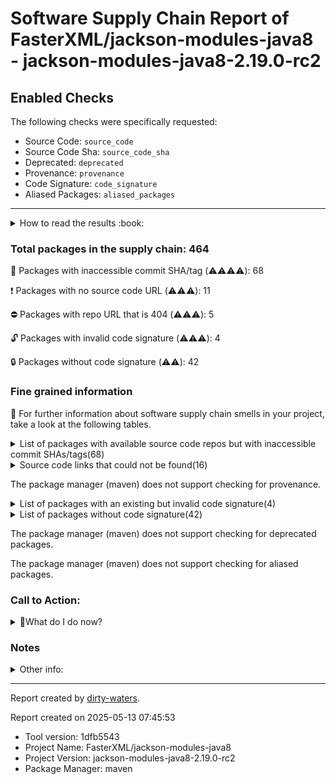 
# Software Supply Chain Report of FasterXML/jackson-modules-java8 - jackson-modules-java8-2.19.0-rc2

## Enabled Checks
The following checks were specifically requested:

- Source Code: `source_code`
- Source Code Sha: `source_code_sha`
- Deprecated: `deprecated`
- Provenance: `provenance`
- Code Signature: `code_signature`
- Aliased Packages: `aliased_packages`

---


<details>
    <summary>How to read the results :book: </summary>
    
 Dirty-waters has analyzed your project dependencies and found different categories for each of them:

    
 - ⚠️⚠️⚠️⚠️ : critical severity 

    
 - ⚠️⚠️⚠️ : high severity 

    
 - ⚠️⚠️: medium severity 

    
 - ⚠️: low severity 

</details>
        

 ### Total packages in the supply chain: 464


:wrench: Packages with inaccessible commit SHA/tag (⚠️⚠️⚠️⚠️): 68

:heavy_exclamation_mark: Packages with no source code URL (⚠️⚠️⚠️): 11

:no_entry: Packages with repo URL that is 404 (⚠️⚠️⚠️): 5

:unlock: Packages with invalid code signature (⚠️⚠️⚠️): 4

:lock: Packages without code signature (⚠️⚠️): 42


### Fine grained information

:dolphin: For further information about software supply chain smells in your project, take a look at the following tables.

<details>
<summary>List of packages with available source code repos but with inaccessible commit SHAs/tags(68)</summary>
    


| package_name                                               | sha_exists   | tag_version        | is_sha   | sha   | tag_url   | message                                    |   status_code_for_sha | parent                                                        | command           |
|:-----------------------------------------------------------|:-------------|:-------------------|:---------|:------|:----------|:-------------------------------------------|----------------------:|:--------------------------------------------------------------|:------------------|
| `com.google.code.gson:gson@2.12.1`                         | False        | `2.12.1`           | False    |       |           | Tag 2.12.1 not found in the repo           |                   404 | `org.gradlex:gradle-module-metadata-maven-plugin@1.0.1`       | `resolve-plugins` |
| `org.osgi:org.osgi.util.tracker@1.5.4`                     | False        | `1.5.4`            | False    |       |           | Tag 1.5.4 not found in the repo            |                   404 | `org.apache.felix:maven-bundle-plugin@5.1.9`                  | `resolve-plugins` |
| `org.osgi:osgi.annotation@8.0.1`                           | False        | `8.0.1`            | False    |       |           | Tag 8.0.1 not found in the repo            |                   404 | `org.apache.felix:maven-bundle-plugin@5.1.9`                  | `resolve-plugins` |
| `org.osgi:org.osgi.util.function@1.2.0`                    | False        | `1.2.0`            | False    |       |           | Tag 1.2.0 not found in the repo            |                   404 | `org.apache.felix:maven-bundle-plugin@5.1.9`                  | `resolve-plugins` |
| `org.osgi:org.osgi.util.promise@1.2.0`                     | False        | `1.2.0`            | False    |       |           | Tag 1.2.0 not found in the repo            |                   404 | `org.apache.felix:maven-bundle-plugin@5.1.9`                  | `resolve-plugins` |
| `org.apache.commons:commons-compress@1.20`                 | False        | `1.20`             | False    |       |           | Tag 1.20 not found in the repo             |                   404 | `org.apache.felix:maven-bundle-plugin@5.1.9`                  | `resolve-plugins` |
| `org.moditect:moditect-maven-plugin@1.1.0`                 | False        | `1.1.0`            | False    |       |           | Tag 1.1.0 not found in the repo            |                   404 | `org.moditect:moditect-maven-plugin@1.1.0`                    | `resolve-plugins` |
| `org.moditect:moditect@1.1.0`                              | False        | `1.1.0`            | False    |       |           | Tag 1.1.0 not found in the repo            |                   404 | `org.moditect:moditect-maven-plugin@1.1.0`                    | `resolve-plugins` |
| `org.apache.commons:commons-lang3@3.17.0`                  | False        | `3.17.0`           | False    |       |           | Tag 3.17.0 not found in the repo           |                   404 | `org.apache.maven.plugins:maven-surefire-report-plugin@3.5.2` | `resolve-plugins` |
| `commons-io:commons-io@2.11.0`                             | False        | `2.11.0`           | False    |       |           | Tag 2.11.0 not found in the repo           |                   404 | `org.apache.maven.plugins:maven-resources-plugin@3.3.1`       | `resolve-plugins` |
| `org.apache.maven.doxia:doxia-site-model@2.0.0`            | False        | `2.0.0`            | False    |       |           | Tag 2.0.0 not found in the repo            |                   404 | `org.apache.maven.plugins:maven-pmd-plugin@3.26.0`            | `resolve-plugins` |
| `org.apache.commons:commons-text@1.12.0`                   | False        | `1.12.0`           | False    |       |           | Tag 1.12.0 not found in the repo           |                   404 | `org.apache.maven.plugins:maven-pmd-plugin@3.26.0`            | `resolve-plugins` |
| `org.apache.maven.doxia:doxia-integration-tools@2.0.0`     | False        | `2.0.0`            | False    |       |           | Tag 2.0.0 not found in the repo            |                   404 | `org.apache.maven.plugins:maven-pmd-plugin@3.26.0`            | `resolve-plugins` |
| `org.apache.maven.doxia:doxia-site-renderer@2.0.0`         | False        | `2.0.0`            | False    |       |           | Tag 2.0.0 not found in the repo            |                   404 | `org.apache.maven.plugins:maven-pmd-plugin@3.26.0`            | `resolve-plugins` |
| `org.apache.maven.doxia:doxia-skin-model@2.0.0`            | False        | `2.0.0`            | False    |       |           | Tag 2.0.0 not found in the repo            |                   404 | `org.apache.maven.plugins:maven-pmd-plugin@3.26.0`            | `resolve-plugins` |
| `org.apache.commons:commons-compress@1.26.1`               | False        | `1.26.1`           | False    |       |           | Tag 1.26.1 not found in the repo           |                   404 | `org.apache.maven.plugins:maven-pmd-plugin@3.26.0`            | `resolve-plugins` |
| `commons-codec:commons-codec@1.16.1`                       | False        | `1.16.1`           | False    |       |           | Tag 1.16.1 not found in the repo           |                   404 | `org.apache.maven.plugins:maven-pmd-plugin@3.26.0`            | `resolve-plugins` |
| `org.eclipse.sisu:org.eclipse.sisu.plexus@0.9.0.M3`        | False        | `0.9.0.M3`         | False    |       |           | Tag 0.9.0.M3 not found in the repo         |                   404 | `org.apache.maven.plugins:maven-pmd-plugin@3.26.0`            | `resolve-plugins` |
| `org.eclipse.sisu:org.eclipse.sisu.inject@0.9.0.M3`        | False        | `0.9.0.M3`         | False    |       |           | Tag 0.9.0.M3 not found in the repo         |                   404 | `org.apache.maven.plugins:maven-pmd-plugin@3.26.0`            | `resolve-plugins` |
| `org.apache.httpcomponents:httpclient@4.5.14`              | False        | `4.5.14`           | False    |       |           | Tag 4.5.14 not found in the repo           |                   404 | `org.apache.maven.plugins:maven-javadoc-plugin@3.11.2`        | `resolve-plugins` |
| `org.apache.httpcomponents:httpcore@4.4.16`                | False        | `4.4.16`           | False    |       |           | Tag 4.4.16 not found in the repo           |                   404 | `org.apache.maven.plugins:maven-javadoc-plugin@3.11.2`        | `resolve-plugins` |
| `org.apache.commons:commons-compress@1.26.2`               | False        | `1.26.2`           | False    |       |           | Tag 1.26.2 not found in the repo           |                   404 | `org.apache.maven.plugins:maven-site-plugin@4.0.0-M16`        | `resolve-plugins` |
| `commons-io:commons-io@2.18.0`                             | False        | `2.18.0`           | False    |       |           | Tag 2.18.0 not found in the repo           |                   404 | `org.apache.maven.plugins:maven-javadoc-plugin@3.11.2`        | `resolve-plugins` |
| `commons-codec:commons-codec@1.17.0`                       | False        | `1.17.0`           | False    |       |           | Tag 1.17.0 not found in the repo           |                   404 | `org.apache.maven.plugins:maven-enforcer-plugin@3.5.0`        | `resolve-plugins` |
| `org.apache.maven.doxia:doxia-site-model@2.0.0-M19`        | False        | `2.0.0-M19`        | False    |       |           | Tag 2.0.0-M19 not found in the repo        |                   404 | `org.apache.maven.plugins:maven-site-plugin@4.0.0-M16`        | `resolve-plugins` |
| `org.eclipse.sisu:org.eclipse.sisu.plexus@0.9.0.M2`        | False        | `0.9.0.M2`         | False    |       |           | Tag 0.9.0.M2 not found in the repo         |                   404 | `org.apache.maven.plugins:maven-site-plugin@4.0.0-M16`        | `resolve-plugins` |
| `org.eclipse.sisu:org.eclipse.sisu.inject@0.9.0.M2`        | False        | `0.9.0.M2`         | False    |       |           | Tag 0.9.0.M2 not found in the repo         |                   404 | `org.apache.maven.plugins:maven-site-plugin@4.0.0-M16`        | `resolve-plugins` |
| `org.apache.maven.doxia:doxia-site-renderer@2.0.0-M19`     | False        | `2.0.0-M19`        | False    |       |           | Tag 2.0.0-M19 not found in the repo        |                   404 | `org.apache.maven.plugins:maven-site-plugin@4.0.0-M16`        | `resolve-plugins` |
| `org.apache.maven.doxia:doxia-skin-model@2.0.0-M19`        | False        | `2.0.0-M19`        | False    |       |           | Tag 2.0.0-M19 not found in the repo        |                   404 | `org.apache.maven.plugins:maven-site-plugin@4.0.0-M16`        | `resolve-plugins` |
| `org.apache.maven.doxia:doxia-integration-tools@2.0.0-M19` | False        | `2.0.0-M19`        | False    |       |           | Tag 2.0.0-M19 not found in the repo        |                   404 | `org.apache.maven.plugins:maven-site-plugin@4.0.0-M16`        | `resolve-plugins` |
| `org.apache.commons:commons-lang3@3.14.0`                  | False        | `3.14.0`           | False    |       |           | Tag 3.14.0 not found in the repo           |                   404 | `org.apache.maven.plugins:maven-pmd-plugin@3.26.0`            | `resolve-plugins` |
| `org.eclipse.jetty:jetty-server@9.4.54.v20240208`          | False        | `9.4.54.v20240208` | False    |       |           | Tag 9.4.54.v20240208 not found in the repo |                   404 | `org.apache.maven.plugins:maven-site-plugin@4.0.0-M16`        | `resolve-plugins` |
| `org.eclipse.jetty:jetty-io@9.4.54.v20240208`              | False        | `9.4.54.v20240208` | False    |       |           | Tag 9.4.54.v20240208 not found in the repo |                   404 | `org.apache.maven.plugins:maven-site-plugin@4.0.0-M16`        | `resolve-plugins` |
| `org.eclipse.jetty:jetty-http@9.4.54.v20240208`            | False        | `9.4.54.v20240208` | False    |       |           | Tag 9.4.54.v20240208 not found in the repo |                   404 | `org.apache.maven.plugins:maven-site-plugin@4.0.0-M16`        | `resolve-plugins` |
| `org.eclipse.jetty:jetty-servlet@9.4.54.v20240208`         | False        | `9.4.54.v20240208` | False    |       |           | Tag 9.4.54.v20240208 not found in the repo |                   404 | `org.apache.maven.plugins:maven-site-plugin@4.0.0-M16`        | `resolve-plugins` |
| `org.eclipse.jetty:jetty-security@9.4.54.v20240208`        | False        | `9.4.54.v20240208` | False    |       |           | Tag 9.4.54.v20240208 not found in the repo |                   404 | `org.apache.maven.plugins:maven-site-plugin@4.0.0-M16`        | `resolve-plugins` |
| `org.eclipse.jetty:jetty-util-ajax@9.4.54.v20240208`       | False        | `9.4.54.v20240208` | False    |       |           | Tag 9.4.54.v20240208 not found in the repo |                   404 | `org.apache.maven.plugins:maven-site-plugin@4.0.0-M16`        | `resolve-plugins` |
| `org.eclipse.jetty:jetty-webapp@9.4.54.v20240208`          | False        | `9.4.54.v20240208` | False    |       |           | Tag 9.4.54.v20240208 not found in the repo |                   404 | `org.apache.maven.plugins:maven-site-plugin@4.0.0-M16`        | `resolve-plugins` |
| `org.eclipse.jetty:jetty-xml@9.4.54.v20240208`             | False        | `9.4.54.v20240208` | False    |       |           | Tag 9.4.54.v20240208 not found in the repo |                   404 | `org.apache.maven.plugins:maven-site-plugin@4.0.0-M16`        | `resolve-plugins` |
| `org.eclipse.jetty:jetty-util@9.4.54.v20240208`            | False        | `9.4.54.v20240208` | False    |       |           | Tag 9.4.54.v20240208 not found in the repo |                   404 | `org.apache.maven.plugins:maven-site-plugin@4.0.0-M16`        | `resolve-plugins` |
| `commons-io:commons-io@2.17.0`                             | False        | `2.17.0`           | False    |       |           | Tag 2.17.0 not found in the repo           |                   404 | `org.apache.maven.plugins:maven-pmd-plugin@3.26.0`            | `resolve-plugins` |
| `org.apache.commons:commons-compress@1.27.1`               | False        | `1.27.1`           | False    |       |           | Tag 1.27.1 not found in the repo           |                   404 | `org.apache.maven.plugins:maven-surefire-report-plugin@3.5.2` | `resolve-plugins` |
| `org.apache.commons:commons-text@1.11.0`                   | False        | `1.11.0`           | False    |       |           | Tag 1.11.0 not found in the repo           |                   404 | `org.apache.maven.plugins:maven-scm-plugin@2.1.0`             | `resolve-plugins` |
| `commons-io:commons-io@2.16.1`                             | False        | `2.16.1`           | False    |       |           | Tag 2.16.1 not found in the repo           |                   404 | `org.apache.maven.plugins:maven-enforcer-plugin@3.5.0`        | `resolve-plugins` |
| `commons-io:commons-io@2.8.0`                              | False        | `2.8.0`            | False    |       |           | Tag 2.8.0 not found in the repo            |                   404 | `org.sonatype.plugins:nexus-staging-maven-plugin@1.7.0`       | `resolve-plugins` |
| `com.thoughtworks.xstream:xstream@1.4.19`                  | False        | `1.4.19`           | False    |       |           | Tag 1.4.19 not found in the repo           |                   404 | `org.sonatype.plugins:nexus-staging-maven-plugin@1.7.0`       | `resolve-plugins` |
| `io.github.x-stream:mxparser@1.2.2`                        | False        | `1.2.2`            | False    |       |           | Tag 1.2.2 not found in the repo            |                   404 | `org.sonatype.plugins:nexus-staging-maven-plugin@1.7.0`       | `resolve-plugins` |
| `org.apache.httpcomponents:httpclient@4.5.13`              | False        | `4.5.13`           | False    |       |           | Tag 4.5.13 not found in the repo           |                   404 | `org.codehaus.mojo:jdepend-maven-plugin@2.1`                  | `resolve-plugins` |
| `commons-codec:commons-codec@1.15`                         | False        | `1.15`             | False    |       |           | Tag 1.15 not found in the repo             |                   404 | `org.sonatype.plugins:nexus-staging-maven-plugin@1.7.0`       | `resolve-plugins` |
| `org.apache.httpcomponents:httpcore@4.4.15`                | False        | `4.4.15`           | False    |       |           | Tag 4.4.15 not found in the repo           |                   404 | `org.sonatype.plugins:nexus-staging-maven-plugin@1.7.0`       | `resolve-plugins` |
| `org.apache.maven.doxia:doxia-decoration-model@1.11.1`     | False        | `1.11.1`           | False    |       |           | Tag 1.11.1 not found in the repo           |                   404 | `org.codehaus.mojo:jdepend-maven-plugin@2.1`                  | `resolve-plugins` |
| `org.apache.commons:commons-lang3@3.8.1`                   | False        | `3.8.1`            | False    |       |           | Tag 3.8.1 not found in the repo            |                   404 | `org.codehaus.mojo:jdepend-maven-plugin@2.1`                  | `resolve-plugins` |
| `org.apache.httpcomponents:httpcore@4.4.14`                | False        | `4.4.14`           | False    |       |           | Tag 4.4.14 not found in the repo           |                   404 | `org.codehaus.mojo:jdepend-maven-plugin@2.1`                  | `resolve-plugins` |
| `org.apache.maven.doxia:doxia-site-renderer@1.11.1`        | False        | `1.11.1`           | False    |       |           | Tag 1.11.1 not found in the repo           |                   404 | `org.codehaus.mojo:jdepend-maven-plugin@2.1`                  | `resolve-plugins` |
| `org.apache.maven.doxia:doxia-skin-model@1.11.1`           | False        | `1.11.1`           | False    |       |           | Tag 1.11.1 not found in the repo           |                   404 | `org.codehaus.mojo:jdepend-maven-plugin@2.1`                  | `resolve-plugins` |
| `org.apache.commons:commons-lang3@3.12.0`                  | False        | `3.12.0`           | False    |       |           | Tag 3.12.0 not found in the repo           |                   404 | `org.apache.maven.plugins:maven-resources-plugin@3.3.1`       | `resolve-plugins` |
| `net.sourceforge.pmd:pmd-core@7.7.0`                       | False        | `7.7.0`            | False    |       |           | Tag 7.7.0 not found in the repo            |                   404 | `org.apache.maven.plugins:maven-pmd-plugin@3.26.0`            | `resolve-plugins` |
| `org.apache.httpcomponents.client5:httpclient5@5.1.3`      | False        | `5.1.3`            | False    |       |           | Tag 5.1.3 not found in the repo            |                   404 | `org.apache.maven.plugins:maven-pmd-plugin@3.26.0`            | `resolve-plugins` |
| `org.apache.httpcomponents.core5:httpcore5-h2@5.1.3`       | False        | `5.1.3`            | False    |       |           | Tag 5.1.3 not found in the repo            |                   404 | `org.apache.maven.plugins:maven-pmd-plugin@3.26.0`            | `resolve-plugins` |
| `org.apache.httpcomponents.core5:httpcore5@5.1.3`          | False        | `5.1.3`            | False    |       |           | Tag 5.1.3 not found in the repo            |                   404 | `org.apache.maven.plugins:maven-pmd-plugin@3.26.0`            | `resolve-plugins` |
| `com.google.code.gson:gson@2.11.0`                         | False        | `2.11.0`           | False    |       |           | Tag 2.11.0 not found in the repo           |                   404 | `org.apache.maven.plugins:maven-pmd-plugin@3.26.0`            | `resolve-plugins` |
| `com.github.oowekyala.ooxml:nice-xml-messages@3.1`         | False        | `3.1`              | False    |       |           | Tag 3.1 not found in the repo              |                   404 | `org.apache.maven.plugins:maven-pmd-plugin@3.26.0`            | `resolve-plugins` |
| `net.sourceforge.pmd:pmd-java@7.7.0`                       | False        | `7.7.0`            | False    |       |           | Tag 7.7.0 not found in the repo            |                   404 | `org.apache.maven.plugins:maven-pmd-plugin@3.26.0`            | `resolve-plugins` |
| `net.sourceforge.pmd:pmd-javascript@7.7.0`                 | False        | `7.7.0`            | False    |       |           | Tag 7.7.0 not found in the repo            |                   404 | `org.apache.maven.plugins:maven-pmd-plugin@3.26.0`            | `resolve-plugins` |
| `org.mozilla:rhino@1.7.15`                                 | False        | `1.7.15`           | False    |       |           | Tag 1.7.15 not found in the repo           |                   404 | `org.apache.maven.plugins:maven-pmd-plugin@3.26.0`            | `resolve-plugins` |
| `net.sourceforge.pmd:pmd-jsp@7.7.0`                        | False        | `7.7.0`            | False    |       |           | Tag 7.7.0 not found in the repo            |                   404 | `org.apache.maven.plugins:maven-pmd-plugin@3.26.0`            | `resolve-plugins` |
| `org.junit.platform:junit-platform-engine@1.11.4`          | False        | `1.11.4`           | False    |       |           | Tag 1.11.4 not found in the repo           |                   404 | `org.junit.jupiter:junit-jupiter-engine@5.11.4`               | `tree`            |
| `org.junit.platform:junit-platform-commons@1.11.4`         | False        | `1.11.4`           | False    |       |           | Tag 1.11.4 not found in the repo           |                   404 | `org.junit.jupiter:junit-jupiter-api@5.11.4`                  | `tree`            |
</details>

<details>
<summary>Source code links that could not be found(16)</summary>
    


|   index | package_name                                                 | github_url                                  | github_exists   | parent                                                  | command           |
|--------:|:-------------------------------------------------------------|:--------------------------------------------|:----------------|:--------------------------------------------------------|:------------------|
|       1 | `org.osgi:org.osgi.compendium@4.2.0`                         | No_repo_info_found                          |                 | `org.apache.felix:maven-bundle-plugin@5.1.9`            | `resolve-plugins` |
|       2 | `org.sonatype.plexus:plexus-sec-dispatcher@1.3`              | No_repo_info_found                          |                 | `org.apache.maven.plugins:maven-pmd-plugin@3.26.0`      | `resolve-plugins` |
|       3 | `org.sonatype.plexus:plexus-cipher@1.4`                      | No_repo_info_found                          |                 | `org.apache.maven.plugins:maven-pmd-plugin@3.26.0`      | `resolve-plugins` |
|       4 | `oro:oro@2.0.8`                                              | No_repo_info_found                          |                 | `org.codehaus.mojo:jdepend-maven-plugin@2.1`            | `resolve-plugins` |
|       5 | `org.sonatype.plexus:plexus-sec-dispatcher@1.4`              | No_repo_info_found                          |                 | `org.sonatype.plugins:nexus-staging-maven-plugin@1.7.0` | `resolve-plugins` |
|       6 | `slide:slide-webdavlib@2.1`                                  | No_repo_info_found                          |                 | `org.apache.maven.plugins:maven-compiler-plugin@3.0`    | `resolve-plugins` |
|       7 | `jdom:jdom@1.0`                                              | No_repo_info_found                          |                 | `org.apache.maven.plugins:maven-compiler-plugin@3.0`    | `resolve-plugins` |
|       8 | `log4j:log4j@1.2.12`                                         | No_repo_info_found                          |                 | `org.apache.maven.plugins:maven-compiler-plugin@3.0`    | `resolve-plugins` |
|       9 | `commons-beanutils:commons-beanutils@1.7.0`                  | No_repo_info_found                          |                 | `org.codehaus.mojo:jdepend-maven-plugin@2.1`            | `resolve-plugins` |
|      10 | `dom4j:dom4j@1.1`                                            | No_repo_info_found                          |                 | `org.codehaus.mojo:jdepend-maven-plugin@2.1`            | `resolve-plugins` |
|      11 | `jdepend:jdepend@2.9.1`                                      | No_repo_info_found                          |                 | `org.codehaus.mojo:jdepend-maven-plugin@2.1`            | `resolve-plugins` |
|      12 | `org.iq80.snappy:snappy@0.4`                                 | https://github.com/dain/snapy               | False           | `org.apache.maven.plugins:maven-pmd-plugin@3.26.0`      | `resolve-plugins` |
|      13 | `org.eclipse.aether:aether-util@1.1.0`                       | https://github.com/jvanzyl/aether-core      | False           | `org.moditect:moditect-maven-plugin@1.1.0`              | `resolve-plugins` |
|      14 | `org.eclipse.aether:aether-api@1.1.0`                        | https://github.com/jvanzyl/aether-core      | False           | `org.moditect:moditect-maven-plugin@1.1.0`              | `resolve-plugins` |
|      15 | `org.sonatype.nexus:nexus-client-core@2.15.1-02`             | https://github.com/sonatype/nexus2-internal | False           | `org.sonatype.plugins:nexus-staging-maven-plugin@1.7.0` | `resolve-plugins` |
|      16 | `org.sonatype.nexus.plugins:nexus-restlet1x-model@2.15.1-02` | https://github.com/sonatype/nexus2-internal | False           | `org.sonatype.plugins:nexus-staging-maven-plugin@1.7.0` | `resolve-plugins` |
</details>

The package manager (maven) does not support checking for provenance.

<details>
<summary>List of packages with an existing but invalid code signature(4)</summary>
    


| package_name                               | signature_valid   | parent                                             | command           |
|:-------------------------------------------|:------------------|:---------------------------------------------------|:------------------|
| `net.sourceforge.pmd:pmd-core@7.7.0`       | False             | `org.apache.maven.plugins:maven-pmd-plugin@3.26.0` | `resolve-plugins` |
| `net.sourceforge.pmd:pmd-java@7.7.0`       | False             | `org.apache.maven.plugins:maven-pmd-plugin@3.26.0` | `resolve-plugins` |
| `net.sourceforge.pmd:pmd-javascript@7.7.0` | False             | `org.apache.maven.plugins:maven-pmd-plugin@3.26.0` | `resolve-plugins` |
| `net.sourceforge.pmd:pmd-jsp@7.7.0`        | False             | `org.apache.maven.plugins:maven-pmd-plugin@3.26.0` | `resolve-plugins` |
</details>

<details>
<summary>List of packages without code signature(42)</summary>
    


| package_name                                                | signature_present   | parent                                                        | command           |
|:------------------------------------------------------------|:--------------------|:--------------------------------------------------------------|:------------------|
| `org.osgi:org.osgi.compendium@4.2.0`                        | False               | `org.apache.felix:maven-bundle-plugin@5.1.9`                  | `resolve-plugins` |
| `javax.annotation:jsr250-api@1.0`                           | False               | `org.codehaus.mojo:jdepend-maven-plugin@2.1`                  | `resolve-plugins` |
| `javax.inject:javax.inject@1`                               | False               | `org.apache.maven.plugins:maven-pmd-plugin@3.26.0`            | `resolve-plugins` |
| `com.google.code.findbugs:jsr305@1.3.9`                     | False               | `org.codehaus.mojo:jdepend-maven-plugin@2.1`                  | `resolve-plugins` |
| `aopalliance:aopalliance@1.0`                               | False               | `org.codehaus.mojo:jdepend-maven-plugin@2.1`                  | `resolve-plugins` |
| `org.codehaus.plexus:plexus-i18n@1.0-beta-7`                | False               | `org.apache.felix:maven-bundle-plugin@5.1.9`                  | `resolve-plugins` |
| `org.codehaus.plexus:plexus-container-default@1.0-alpha-30` | False               | `org.apache.felix:maven-bundle-plugin@5.1.9`                  | `resolve-plugins` |
| `junit:junit@3.8.1`                                         | False               | `org.apache.felix:maven-bundle-plugin@5.1.9`                  | `resolve-plugins` |
| `org.codehaus.plexus:plexus-velocity@1.1.7`                 | False               | `org.apache.felix:maven-bundle-plugin@5.1.9`                  | `resolve-plugins` |
| `org.apache.velocity:velocity@1.5`                          | False               | `org.apache.felix:maven-bundle-plugin@5.1.9`                  | `resolve-plugins` |
| `commons-lang:commons-lang@2.1`                             | False               | `org.apache.felix:maven-bundle-plugin@5.1.9`                  | `resolve-plugins` |
| `oro:oro@2.0.8`                                             | False               | `org.codehaus.mojo:jdepend-maven-plugin@2.1`                  | `resolve-plugins` |
| `commons-collections:commons-collections@3.2`               | False               | `org.apache.felix:maven-bundle-plugin@5.1.9`                  | `resolve-plugins` |
| `org.jdom:jdom@1.1`                                         | False               | `org.apache.felix:maven-bundle-plugin@5.1.9`                  | `resolve-plugins` |
| `org.codehaus.plexus:plexus-i18n@1.0-beta-10`               | False               | `org.apache.maven.plugins:maven-pmd-plugin@3.26.0`            | `resolve-plugins` |
| `org.codehaus.plexus:plexus-component-api@1.0-alpha-20`     | False               | `org.apache.maven.plugins:maven-surefire-report-plugin@3.5.2` | `resolve-plugins` |
| `org.apache.maven.scm:maven-scm-providers-standard@2.1.0`   | False               | `org.apache.maven.plugins:maven-scm-plugin@2.1.0`             | `resolve-plugins` |
| `xerces:xercesImpl@2.8.0`                                   | False               | `com.google.code.maven-replacer-plugin:replacer@1.5.3`        | `resolve-plugins` |
| `xml-apis:xml-apis@1.3.03`                                  | False               | `com.google.code.maven-replacer-plugin:replacer@1.5.3`        | `resolve-plugins` |
| `com.google.code.findbugs:jsr305@2.0.1`                     | False               | `org.apache.maven.plugins:maven-compiler-plugin@3.0`          | `resolve-plugins` |
| `xmlpull:xmlpull@1.1.3.1`                                   | False               | `org.sonatype.plugins:nexus-staging-maven-plugin@1.7.0`       | `resolve-plugins` |
| `javax.ws.rs:jsr311-api@1.1.1`                              | False               | `org.sonatype.plugins:nexus-staging-maven-plugin@1.7.0`       | `resolve-plugins` |
| `javax.validation:validation-api@1.1.0.Final`               | False               | `org.sonatype.plugins:nexus-staging-maven-plugin@1.7.0`       | `resolve-plugins` |
| `org.codehaus.plexus:plexus-utils@1.5.1`                    | False               | `org.apache.maven.plugins:maven-compiler-plugin@3.0`          | `resolve-plugins` |
| `org.apache.maven.wagon:wagon-webdav@1.0-beta-2`            | False               | `org.apache.maven.plugins:maven-compiler-plugin@3.0`          | `resolve-plugins` |
| `slide:slide-webdavlib@2.1`                                 | False               | `org.apache.maven.plugins:maven-compiler-plugin@3.0`          | `resolve-plugins` |
| `commons-httpclient:commons-httpclient@2.0.2`               | False               | `org.apache.maven.plugins:maven-compiler-plugin@3.0`          | `resolve-plugins` |
| `jdom:jdom@1.0`                                             | False               | `org.apache.maven.plugins:maven-compiler-plugin@3.0`          | `resolve-plugins` |
| `de.zeigermann.xml:xml-im-exporter@1.1`                     | False               | `org.apache.maven.plugins:maven-compiler-plugin@3.0`          | `resolve-plugins` |
| `commons-logging:commons-logging@1.0.4`                     | False               | `org.apache.maven.plugins:maven-compiler-plugin@3.0`          | `resolve-plugins` |
| `org.apache.maven.wagon:wagon-provider-api@1.0-beta-2`      | False               | `org.apache.maven.plugins:maven-compiler-plugin@3.0`          | `resolve-plugins` |
| `org.codehaus.plexus:plexus-classworlds@2.2.2`              | False               | `org.apache.maven.plugins:maven-compiler-plugin@3.0`          | `resolve-plugins` |
| `log4j:log4j@1.2.12`                                        | False               | `org.apache.maven.plugins:maven-compiler-plugin@3.0`          | `resolve-plugins` |
| `commons-logging:commons-logging-api@1.1`                   | False               | `org.apache.maven.plugins:maven-compiler-plugin@3.0`          | `resolve-plugins` |
| `com.google.collections:google-collections@1.0`             | False               | `org.codehaus.mojo:jdepend-maven-plugin@2.1`                  | `resolve-plugins` |
| `junit:junit@3.8.2`                                         | False               | `org.apache.maven.plugins:maven-compiler-plugin@3.0`          | `resolve-plugins` |
| `asm:asm@3.3.1`                                             | False               | `org.codehaus.mojo:jdepend-maven-plugin@2.1`                  | `resolve-plugins` |
| `commons-beanutils:commons-beanutils@1.7.0`                 | False               | `org.codehaus.mojo:jdepend-maven-plugin@2.1`                  | `resolve-plugins` |
| `commons-digester:commons-digester@1.8`                     | False               | `org.codehaus.mojo:jdepend-maven-plugin@2.1`                  | `resolve-plugins` |
| `commons-chain:commons-chain@1.1`                           | False               | `org.codehaus.mojo:jdepend-maven-plugin@2.1`                  | `resolve-plugins` |
| `dom4j:dom4j@1.1`                                           | False               | `org.codehaus.mojo:jdepend-maven-plugin@2.1`                  | `resolve-plugins` |
| `jdepend:jdepend@2.9.1`                                     | False               | `org.codehaus.mojo:jdepend-maven-plugin@2.1`                  | `resolve-plugins` |
</details>

The package manager (maven) does not support checking for deprecated packages.

The package manager (maven) does not support checking for aliased packages.

### Call to Action:

<details>
<summary>👻What do I do now? </summary>


For packages **without source code & accessible SHA/release tags**:

- **Why?** Missing or inaccessible source code makes it impossible to audit the package for security vulnerabilities or malicious code.

1. Pull Request to the maintainer of dependency, requesting correct repository metadata and proper versioning/tagging. 


For **deprecated** packages:

- **Why?** Deprecated packages may contain known security issues and are no longer maintained, putting your project at risk.

1. Confirm the maintainer's deprecation intention 
2. Check for not deprecated versions

For packages **without code signature**:

- **Why?** Code signatures help verify the authenticity and integrity of the package, ensuring it hasn't been tampered with.

1. Open an issue in the dependency's repository to request the inclusion of code signature in the CI/CD pipeline. 


For packages **with invalid code signature**:

- **Why?** Invalid signatures could indicate tampering or compromised build processes.

1. It's recommended to verify the code signature and contact the maintainer to fix the issue.

For packages **without provenance**:

- **Why?** Without provenance, there's no way to verify that the package was built from the claimed source code, making supply chain attacks possible.

1. Open an issue in the dependency's repository to request the inclusion of provenance and build attestation in the CI/CD pipeline.

For packages that are **aliased**:

- **Why?** Aliased packages may hide malicious dependencies under seemingly legitimate names.

1. Check the aliased package and its repository to verify the alias is not malicious.
</details>

### Notes

<details>
    <summary>Other info:</summary>
    
- Source code repo is not hosted on GitHub:  139

    This could be due, for example, to the package being hosted on a different platform.

    This does not mean that the source code URL is invalid.

    However, for non-GitHub repositories, not all checks can currently be performed.

|   index | package_name                                                         | github_url                                                                                                               | parent                                                        | command           |
|--------:|:---------------------------------------------------------------------|:-------------------------------------------------------------------------------------------------------------------------|:--------------------------------------------------------------|:------------------|
|       1 | `org.osgi:org.osgi.core@6.0.0`                                       | private                                                                                                                  | `org.apache.felix:maven-bundle-plugin@5.1.9`                  | `resolve-plugins` |
|       2 | `org.osgi:org.osgi.dto@1.0.0`                                        | https://osgi.org/git/build.git                                                                                           | `org.apache.felix:maven-bundle-plugin@5.1.9`                  | `resolve-plugins` |
|       3 | `org.osgi:org.osgi.resource@1.0.0`                                   | https://osgi.org/git/build.git                                                                                           | `org.apache.felix:maven-bundle-plugin@5.1.9`                  | `resolve-plugins` |
|       4 | `org.osgi:org.osgi.framework@1.8.0`                                  | https://osgi.org/git/build.git                                                                                           | `org.apache.felix:maven-bundle-plugin@5.1.9`                  | `resolve-plugins` |
|       5 | `org.osgi:org.osgi.service.log@1.3.0`                                | https://osgi.org/git/build.git                                                                                           | `org.apache.felix:maven-bundle-plugin@5.1.9`                  | `resolve-plugins` |
|       6 | `org.osgi:org.osgi.service.repository@1.1.0`                         | https://osgi.org/git/build.git                                                                                           | `org.apache.felix:maven-bundle-plugin@5.1.9`                  | `resolve-plugins` |
|       7 | `org.apache.felix:org.apache.felix.bundlerepository@1.6.6`           | http://svn.apache.org/repos/asf/felix/releases/org.apache.felix.bundlerepository-1.6.6                                   | `org.apache.felix:maven-bundle-plugin@5.1.9`                  | `resolve-plugins` |
|       8 | `org.easymock:easymock@2.4`                                          | http://easymock.cvs.sourceforge.net/easymock/                                                                            | `org.apache.felix:maven-bundle-plugin@5.1.9`                  | `resolve-plugins` |
|       9 | `org.apache.felix:org.apache.felix.utils@1.6.0`                      | scm:svn:https://svn.apache.org/repos/asf/felix/releases/org.apache.felix.utils-1.6.0                                     | `org.apache.felix:maven-bundle-plugin@5.1.9`                  | `resolve-plugins` |
|      10 | `org.apache.maven.reporting:maven-reporting-api@3.0`                 | http://svn.apache.org/viewvc/maven/shared/tags/maven-reporting-api-3.0                                                   | `org.jacoco:jacoco-maven-plugin@0.8.12`                       | `resolve-plugins` |
|      11 | `org.eclipse.aether:aether-spi@0.9.0.M2`                             | http://git.eclipse.org/c/aether/aether-core.git/tree/aether-spi/                                                         | `org.codehaus.mojo:jdepend-maven-plugin@2.1`                  | `resolve-plugins` |
|      12 | `org.eclipse.aether:aether-impl@0.9.0.M2`                            | http://git.eclipse.org/c/aether/aether-core.git/tree/aether-impl/                                                        | `org.codehaus.mojo:jdepend-maven-plugin@2.1`                  | `resolve-plugins` |
|      13 | `org.eclipse.aether:aether-api@0.9.0.M2`                             | http://git.eclipse.org/c/aether/aether-core.git/tree/aether-api/                                                         | `org.codehaus.mojo:jdepend-maven-plugin@2.1`                  | `resolve-plugins` |
|      14 | `org.eclipse.sisu:org.eclipse.sisu.plexus@0.0.0.M5`                  | http://git.eclipse.org/c/sisu/org.eclipse.sisu.plexus.git/tree/org.eclipse.sisu.plexus/                                  | `org.apache.felix:maven-bundle-plugin@5.1.9`                  | `resolve-plugins` |
|      15 | `javax.enterprise:cdi-api@1.0`                                       | http://fisheye.jboss.org/browse/Weld/api/tags/1.0/build/tags/weld-parent-6/weld-api-bom/weld-api-parent/cdi-api          | `org.codehaus.mojo:jdepend-maven-plugin@2.1`                  | `resolve-plugins` |
|      16 | `javax.annotation:jsr250-api@1.0`                                    | http://jcp.org/aboutJava/communityprocess/final/jsr250/index.html                                                        | `org.codehaus.mojo:jdepend-maven-plugin@2.1`                  | `resolve-plugins` |
|      17 | `javax.inject:javax.inject@1`                                        | http://code.google.com/p/atinject/source/checkout                                                                        | `org.apache.maven.plugins:maven-pmd-plugin@3.26.0`            | `resolve-plugins` |
|      18 | `com.google.guava:guava@10.0.1`                                      | http://code.google.com/p/guava-libraries/source/browse/guava                                                             | `org.codehaus.mojo:jdepend-maven-plugin@2.1`                  | `resolve-plugins` |
|      19 | `com.google.code.findbugs:jsr305@1.3.9`                              | http://findbugs.googlecode.com/svn/trunk/                                                                                | `org.codehaus.mojo:jdepend-maven-plugin@2.1`                  | `resolve-plugins` |
|      20 | `aopalliance:aopalliance@1.0`                                        | http://aopalliance.sourceforge.net                                                                                       | `org.codehaus.mojo:jdepend-maven-plugin@2.1`                  | `resolve-plugins` |
|      21 | `org.eclipse.sisu:org.eclipse.sisu.inject@0.0.0.M5`                  | http://git.eclipse.org/c/sisu/org.eclipse.sisu.inject.git/tree/org.eclipse.sisu.inject/                                  | `org.apache.felix:maven-bundle-plugin@5.1.9`                  | `resolve-plugins` |
|      22 | `org.tukaani:xz@1.9`                                                 | https://git.tukaani.org/?p=xz-java.git                                                                                   | `org.apache.maven.plugins:maven-pmd-plugin@3.26.0`            | `resolve-plugins` |
|      23 | `org.apache.maven.shared:maven-dependency-tree@3.0`                  | http://svn.apache.org/viewvc/maven/shared/tags/maven-dependency-tree-3.0                                                 | `org.apache.felix:maven-bundle-plugin@5.1.9`                  | `resolve-plugins` |
|      24 | `org.eclipse.aether:aether-util@0.9.0.M2`                            | http://git.eclipse.org/c/aether/aether-core.git/tree/aether-util/                                                        | `org.codehaus.mojo:jdepend-maven-plugin@2.1`                  | `resolve-plugins` |
|      25 | `org.sonatype.plexus:plexus-build-api@0.0.7`                         | http://svn.sonatype.org/spice/tags/plexus-build-api-0.0.7                                                                | `org.apache.maven.plugins:maven-resources-plugin@3.3.1`       | `resolve-plugins` |
|      26 | `org.apache.maven.doxia:doxia-sink-api@1.0`                          | https://svn.apache.org/viewvc/maven/doxia/doxia/tags/doxia-1.0/doxia-sink-api                                            | `org.jacoco:jacoco-maven-plugin@0.8.12`                       | `resolve-plugins` |
|      27 | `org.apache.maven.doxia:doxia-site-renderer@1.0`                     | https://svn.apache.org/viewvc/maven/doxia/doxia-sitetools/tags/doxia-sitetools-1.0/doxia-site-renderer                   | `org.apache.felix:maven-bundle-plugin@5.1.9`                  | `resolve-plugins` |
|      28 | `org.apache.maven.doxia:doxia-core@1.0`                              | https://svn.apache.org/viewvc/maven/doxia/doxia/tags/doxia-1.0/doxia-core                                                | `org.apache.felix:maven-bundle-plugin@5.1.9`                  | `resolve-plugins` |
|      29 | `org.codehaus.plexus:plexus-i18n@1.0-beta-7`                         | http://fisheye.codehaus.org/browse/plexus/plexus-components/tags/plexus-i18n-1.0-beta-7                                  | `org.apache.felix:maven-bundle-plugin@5.1.9`                  | `resolve-plugins` |
|      30 | `org.codehaus.plexus:plexus-container-default@1.0-alpha-30`          | http://fisheye.codehaus.org/browse/plexus/plexus-containers/tags/plexus-containers-1.0-alpha-30/plexus-container-default | `org.apache.felix:maven-bundle-plugin@5.1.9`                  | `resolve-plugins` |
|      31 | `junit:junit@3.8.1`                                                  | http://junit.cvs.sourceforge.net/junit/                                                                                  | `org.apache.felix:maven-bundle-plugin@5.1.9`                  | `resolve-plugins` |
|      32 | `org.codehaus.plexus:plexus-velocity@1.1.7`                          | http://fisheye.codehaus.org/browse/plexus/plexus-components/tags/plexus-velocity-1.1.7                                   | `org.apache.felix:maven-bundle-plugin@5.1.9`                  | `resolve-plugins` |
|      33 | `org.apache.velocity:velocity@1.5`                                   | http://svn.apache.org/viewvc/velocity/engine/tags/Velocity_1.5                                                           | `org.apache.felix:maven-bundle-plugin@5.1.9`                  | `resolve-plugins` |
|      34 | `commons-lang:commons-lang@2.1`                                      | http://svn.apache.org/viewcvs/jakarta/commons/proper/${pom.artifactId.substring(8)}/trunk                                | `org.apache.felix:maven-bundle-plugin@5.1.9`                  | `resolve-plugins` |
|      35 | `org.apache.maven.doxia:doxia-decoration-model@1.0`                  | https://svn.apache.org/viewvc/maven/doxia/doxia-sitetools/tags/doxia-sitetools-1.0/doxia-decoration-model                | `org.apache.felix:maven-bundle-plugin@5.1.9`                  | `resolve-plugins` |
|      36 | `commons-collections:commons-collections@3.2`                        | http://svn.apache.org/repos/asf/jakarta/commons/proper/collections/trunk                                                 | `org.apache.felix:maven-bundle-plugin@5.1.9`                  | `resolve-plugins` |
|      37 | `org.apache.maven.doxia:doxia-module-apt@1.0`                        | https://svn.apache.org/viewvc/maven/doxia/doxia/tags/doxia-1.0/doxia-modules/doxia-module-apt                            | `org.apache.felix:maven-bundle-plugin@5.1.9`                  | `resolve-plugins` |
|      38 | `org.apache.maven.doxia:doxia-module-fml@1.0`                        | https://svn.apache.org/viewvc/maven/doxia/doxia/tags/doxia-1.0/doxia-modules/doxia-module-fml                            | `org.apache.felix:maven-bundle-plugin@5.1.9`                  | `resolve-plugins` |
|      39 | `org.apache.maven.doxia:doxia-module-xdoc@1.0`                       | https://svn.apache.org/viewvc/maven/doxia/doxia/tags/doxia-1.0/doxia-modules/doxia-module-xdoc                           | `org.apache.felix:maven-bundle-plugin@5.1.9`                  | `resolve-plugins` |
|      40 | `org.apache.maven.doxia:doxia-module-xhtml@1.0`                      | https://svn.apache.org/viewvc/maven/doxia/doxia/tags/doxia-1.0/doxia-modules/doxia-module-xhtml                          | `org.apache.felix:maven-bundle-plugin@5.1.9`                  | `resolve-plugins` |
|      41 | `org.jdom:jdom@1.1`                                                  | scm:cvs:pserver:anonymous@cvs.jdom.org:/home/cvspublic:jdom                                                              | `org.apache.felix:maven-bundle-plugin@5.1.9`                  | `resolve-plugins` |
|      42 | `org.codehaus.plexus:plexus-i18n@1.0-beta-10`                        | http://fisheye.codehaus.org/browse/plexus/plexus-components/tags/plexus-i18n-1.0-beta-10                                 | `org.apache.maven.plugins:maven-pmd-plugin@3.26.0`            | `resolve-plugins` |
|      43 | `commons-beanutils:commons-beanutils@1.9.4`                          | http://svn.apache.org/viewvc/commons/proper/beanutils/tags/BEANUTILS_1_9_3_RC3                                           | `org.apache.maven.plugins:maven-pmd-plugin@3.26.0`            | `resolve-plugins` |
|      44 | `commons-logging:commons-logging@1.2`                                | http://svn.apache.org/repos/asf/commons/proper/logging/trunk                                                             | `org.apache.maven.plugins:maven-pmd-plugin@3.26.0`            | `resolve-plugins` |
|      45 | `commons-collections:commons-collections@3.2.2`                      | http://svn.apache.org/viewvc/commons/proper/collections/trunk                                                            | `org.apache.maven.plugins:maven-pmd-plugin@3.26.0`            | `resolve-plugins` |
|      46 | `org.apache.commons:commons-digester3@3.2`                           | http://svn.apache.org/viewvc/commons/proper/digester/tags/DIGESTER3_3_2_RC2                                              | `org.apache.maven.plugins:maven-pmd-plugin@3.26.0`            | `resolve-plugins` |
|      47 | `org.ow2.asm:asm@9.7`                                                | https://gitlab.ow2.org/asm/asm/                                                                                          | `org.apache.maven.plugins:maven-pmd-plugin@3.26.0`            | `resolve-plugins` |
|      48 | `commons-codec:commons-codec@1.11`                                   | http://svn.apache.org/viewvc/commons/proper/codec/trunk                                                                  | `org.codehaus.mojo:jdepend-maven-plugin@2.1`                  | `resolve-plugins` |
|      49 | `javax.annotation:javax.annotation-api@1.2`                          | http://java.net/projects/glassfish/sources/svn/show/tags/javax.annotation-api-1.2                                        | `org.apache.maven.plugins:maven-site-plugin@4.0.0-M16`        | `resolve-plugins` |
|      50 | `javax.servlet:javax.servlet-api@3.1.0`                              | http://java.net/projects/glassfish/sources/svn/show/tags/javax.servlet-api-3.1.0                                         | `org.apache.maven.plugins:maven-site-plugin@4.0.0-M16`        | `resolve-plugins` |
|      51 | `org.codehaus.plexus:plexus-component-api@1.0-alpha-20`              | http://fisheye.codehaus.org/browse/plexus/plexus-containers/tags/plexus-containers-1.0-alpha-20/plexus-component-api     | `org.apache.maven.plugins:maven-surefire-report-plugin@3.5.2` | `resolve-plugins` |
|      52 | `org.ow2.asm:asm-commons@9.7`                                        | https://gitlab.ow2.org/asm/asm/                                                                                          | `org.jacoco:jacoco-maven-plugin@0.8.12`                       | `resolve-plugins` |
|      53 | `org.ow2.asm:asm-tree@9.7`                                           | https://gitlab.ow2.org/asm/asm/                                                                                          | `org.jacoco:jacoco-maven-plugin@0.8.12`                       | `resolve-plugins` |
|      54 | `org.eclipse.jgit:org.eclipse.jgit@5.13.3.202401111512-r`            | https://git.eclipse.org/r/plugins/gitiles/jgit/jgit/org.eclipse.jgit                                                     | `org.apache.maven.plugins:maven-scm-plugin@2.1.0`             | `resolve-plugins` |
|      55 | `org.eclipse.jgit:org.eclipse.jgit.ssh.apache@5.13.3.202401111512-r` | https://git.eclipse.org/r/plugins/gitiles/jgit/jgit/org.eclipse.jgit.ssh.apache                                          | `org.apache.maven.plugins:maven-scm-plugin@2.1.0`             | `resolve-plugins` |
|      56 | `com.google.code.maven-replacer-plugin:replacer@1.5.3`               | https://maven-replacer-plugin.googlecode.com/svn/replacer-1.5.3                                                          | `com.google.code.maven-replacer-plugin:replacer@1.5.3`        | `resolve-plugins` |
|      57 | `org.apache.maven:maven-plugin-api@3.0.3`                            | http://svn.apache.org/viewvc/maven/maven-3/tags/maven-3.0.3/maven-plugin-api                                             | `com.google.code.maven-replacer-plugin:replacer@1.5.3`        | `resolve-plugins` |
|      58 | `org.apache.maven:maven-model@3.0.3`                                 | http://svn.apache.org/viewvc/maven/maven-3/tags/maven-3.0.3/maven-model                                                  | `com.google.code.maven-replacer-plugin:replacer@1.5.3`        | `resolve-plugins` |
|      59 | `org.apache.maven:maven-artifact@3.0.3`                              | http://svn.apache.org/viewvc/maven/maven-3/tags/maven-3.0.3/maven-artifact                                               | `com.google.code.maven-replacer-plugin:replacer@1.5.3`        | `resolve-plugins` |
|      60 | `org.codehaus.plexus:plexus-component-annotations@1.5.5`             | http://fisheye.codehaus.org/browse/plexus/plexus-containers/tags/plexus-containers-1.5.5/plexus-component-annotations    | `org.codehaus.mojo:jdepend-maven-plugin@2.1`                  | `resolve-plugins` |
|      61 | `org.apache.ant:ant@1.8.2`                                           | http://svn.apache.org/repos/asf/ant/core/trunk/ant                                                                       | `com.google.code.maven-replacer-plugin:replacer@1.5.3`        | `resolve-plugins` |
|      62 | `org.apache.ant:ant-launcher@1.8.2`                                  | http://svn.apache.org/repos/asf/ant/core/trunk/ant-launcher                                                              | `com.google.code.maven-replacer-plugin:replacer@1.5.3`        | `resolve-plugins` |
|      63 | `commons-lang:commons-lang@2.6`                                      | http://svn.apache.org/viewvc/commons/proper/lang/branches/LANG_2_X                                                       | `org.sonatype.plugins:nexus-staging-maven-plugin@1.7.0`       | `resolve-plugins` |
|      64 | `commons-io:commons-io@2.1`                                          | http://svn.apache.org/viewvc/commons/proper/io/trunk                                                                     | `com.google.code.maven-replacer-plugin:replacer@1.5.3`        | `resolve-plugins` |
|      65 | `xerces:xercesImpl@2.8.0`                                            | http://xerces.apache.org/xerces2-j                                                                                       | `com.google.code.maven-replacer-plugin:replacer@1.5.3`        | `resolve-plugins` |
|      66 | `xml-apis:xml-apis@1.3.03`                                           | http://xml.apache.org/commons/#external                                                                                  | `com.google.code.maven-replacer-plugin:replacer@1.5.3`        | `resolve-plugins` |
|      67 | `com.google.guava:guava@14.0.1`                                      | http://code.google.com/p/guava-libraries/source/browse/guava                                                             | `org.sonatype.plugins:nexus-staging-maven-plugin@1.7.0`       | `resolve-plugins` |
|      68 | `org.apache.maven:maven-plugin-api@3.0.4`                            | http://svn.apache.org/viewvc/maven/maven-3/tags/maven-3.0.4/maven-plugin-api                                             | `org.sonatype.plugins:nexus-staging-maven-plugin@1.7.0`       | `resolve-plugins` |
|      69 | `org.apache.maven:maven-artifact@3.0.4`                              | http://svn.apache.org/viewvc/maven/maven-3/tags/maven-3.0.4/maven-artifact                                               | `org.sonatype.plugins:nexus-staging-maven-plugin@1.7.0`       | `resolve-plugins` |
|      70 | `org.apache.maven:maven-model@3.0.4`                                 | http://svn.apache.org/viewvc/maven/maven-3/tags/maven-3.0.4/maven-model                                                  | `org.sonatype.plugins:nexus-staging-maven-plugin@1.7.0`       | `resolve-plugins` |
|      71 | `org.apache.maven:maven-compat@3.0.4`                                | http://svn.apache.org/viewvc/maven/maven-3/tags/maven-3.0.4/maven-compat                                                 | `org.sonatype.plugins:nexus-staging-maven-plugin@1.7.0`       | `resolve-plugins` |
|      72 | `org.apache.maven:maven-model-builder@3.0.4`                         | http://svn.apache.org/viewvc/maven/maven-3/tags/maven-3.0.4/maven-model-builder                                          | `org.sonatype.plugins:nexus-staging-maven-plugin@1.7.0`       | `resolve-plugins` |
|      73 | `org.apache.maven:maven-settings@3.0.4`                              | http://svn.apache.org/viewvc/maven/maven-3/tags/maven-3.0.4/maven-settings                                               | `org.sonatype.plugins:nexus-staging-maven-plugin@1.7.0`       | `resolve-plugins` |
|      74 | `org.apache.maven:maven-core@3.0.4`                                  | http://svn.apache.org/viewvc/maven/maven-3/tags/maven-3.0.4/maven-core                                                   | `org.sonatype.plugins:nexus-staging-maven-plugin@1.7.0`       | `resolve-plugins` |
|      75 | `org.apache.maven:maven-settings-builder@3.0.4`                      | http://svn.apache.org/viewvc/maven/maven-3/tags/maven-3.0.4/maven-settings-builder                                       | `org.sonatype.plugins:nexus-staging-maven-plugin@1.7.0`       | `resolve-plugins` |
|      76 | `org.apache.maven:maven-repository-metadata@3.0.4`                   | http://svn.apache.org/viewvc/maven/maven-3/tags/maven-3.0.4/maven-repository-metadata                                    | `org.sonatype.plugins:nexus-staging-maven-plugin@1.7.0`       | `resolve-plugins` |
|      77 | `org.apache.maven:maven-aether-provider@3.0.4`                       | http://svn.apache.org/viewvc/maven/maven-3/tags/maven-3.0.4/maven-aether-provider                                        | `org.sonatype.plugins:nexus-staging-maven-plugin@1.7.0`       | `resolve-plugins` |
|      78 | `org.apache.maven.wagon:wagon-provider-api@2.2`                      | http://svn.apache.org/viewvc/maven/wagon/tags/wagon-2.2/wagon-provider-api                                               | `org.sonatype.plugins:nexus-staging-maven-plugin@1.7.0`       | `resolve-plugins` |
|      79 | `org.apache.maven.plugin-tools:maven-plugin-annotations@3.2`         | http://svn.apache.org/viewvc/maven/plugin-tools/tags/maven-plugin-tools-3.2/maven-plugin-annotations                     | `org.sonatype.plugins:nexus-staging-maven-plugin@1.7.0`       | `resolve-plugins` |
|      80 | `com.google.code.findbugs:jsr305@2.0.1`                              | http://findbugs.googlecode.com/svn/trunk/                                                                                | `org.apache.maven.plugins:maven-compiler-plugin@3.0`          | `resolve-plugins` |
|      81 | `com.intellij:annotations@9.0.4`                                     | http://git.jetbrains.org/idea/community.git                                                                              | `org.sonatype.plugins:nexus-staging-maven-plugin@1.7.0`       | `resolve-plugins` |
|      82 | `xmlpull:xmlpull@1.1.3.1`                                            | http://www.xmlpull.org                                                                                                   | `org.sonatype.plugins:nexus-staging-maven-plugin@1.7.0`       | `resolve-plugins` |
|      83 | `javax.ws.rs:jsr311-api@1.1.1`                                       | https://jsr311.dev.java.net                                                                                              | `org.sonatype.plugins:nexus-staging-maven-plugin@1.7.0`       | `resolve-plugins` |
|      84 | `com.sun.jersey:jersey-core@1.17.1`                                  | http://java.net/projects/jersey/sources/svn/show/trunk/jersey/jersey-core                                                | `org.sonatype.plugins:nexus-staging-maven-plugin@1.7.0`       | `resolve-plugins` |
|      85 | `com.sun.jersey:jersey-client@1.17.1`                                | http://java.net/projects/jersey/sources/svn/show/trunk/jersey/jersey-client                                              | `org.sonatype.plugins:nexus-staging-maven-plugin@1.7.0`       | `resolve-plugins` |
|      86 | `com.sun.jersey.contribs:jersey-apache-client4@1.17.1`               | http://java.net/projects/jersey/sources/svn/show/trunk/jersey/jersey-contribs/jersey-apache-client4                      | `org.sonatype.plugins:nexus-staging-maven-plugin@1.7.0`       | `resolve-plugins` |
|      87 | `org.fusesource.hawtbuf:hawtbuf-proto@1.9`                           | http://fusesource.com/forge/gitweb?p=hawtbuf.git/hawtbuf-proto                                                           | `org.sonatype.plugins:nexus-staging-maven-plugin@1.7.0`       | `resolve-plugins` |
|      88 | `org.fusesource.hawtbuf:hawtbuf@1.9`                                 | http://fusesource.com/forge/gitweb?p=hawtbuf.git/hawtbuf                                                                 | `org.sonatype.plugins:nexus-staging-maven-plugin@1.7.0`       | `resolve-plugins` |
|      89 | `org.apache.maven.plugins:maven-compiler-plugin@3.0`                 | http://svn.apache.org/viewvc/maven/plugins/tags/maven-compiler-plugin-3.0                                                | `org.apache.maven.plugins:maven-compiler-plugin@3.0`          | `resolve-plugins` |
|      90 | `org.apache.maven:maven-plugin-api@2.0.9`                            | https://svn.apache.org/repos/asf/maven/components/tags/maven-2.0.9/maven-plugin-api                                      | `org.apache.maven.plugins:maven-compiler-plugin@3.0`          | `resolve-plugins` |
|      91 | `org.apache.maven:maven-artifact@2.0.9`                              | https://svn.apache.org/repos/asf/maven/components/tags/maven-2.0.9/maven-artifact                                        | `org.apache.maven.plugins:maven-compiler-plugin@3.0`          | `resolve-plugins` |
|      92 | `org.codehaus.plexus:plexus-utils@1.5.1`                             | http://fisheye.codehaus.org/browse/plexus/plexus-utils/tags/plexus-utils-1.5.1                                           | `org.apache.maven.plugins:maven-compiler-plugin@3.0`          | `resolve-plugins` |
|      93 | `org.apache.maven:maven-core@2.0.9`                                  | https://svn.apache.org/repos/asf/maven/components/tags/maven-2.0.9/maven-core                                            | `org.apache.maven.plugins:maven-compiler-plugin@3.0`          | `resolve-plugins` |
|      94 | `org.apache.maven:maven-settings@2.0.9`                              | https://svn.apache.org/repos/asf/maven/components/tags/maven-2.0.9/maven-settings                                        | `org.apache.maven.plugins:maven-compiler-plugin@3.0`          | `resolve-plugins` |
|      95 | `org.apache.maven:maven-plugin-parameter-documenter@2.0.9`           | https://svn.apache.org/repos/asf/maven/components/tags/maven-2.0.9/maven-plugin-parameter-documenter                     | `org.apache.maven.plugins:maven-compiler-plugin@3.0`          | `resolve-plugins` |
|      96 | `org.apache.maven.wagon:wagon-webdav@1.0-beta-2`                     | https://svn.apache.org/repos/asf/maven/wagon/tags/wagon-1.0-beta-2/wagon-providers/wagon-webdav                          | `org.apache.maven.plugins:maven-compiler-plugin@3.0`          | `resolve-plugins` |
|      97 | `commons-httpclient:commons-httpclient@2.0.2`                        | http://cvs.apache.org/viewcvs.cgi/jakarta-commons/httpclient/                                                            | `org.apache.maven.plugins:maven-compiler-plugin@3.0`          | `resolve-plugins` |
|      98 | `de.zeigermann.xml:xml-im-exporter@1.1`                              | http://xml-im-exporter.sourceforge.net                                                                                   | `org.apache.maven.plugins:maven-compiler-plugin@3.0`          | `resolve-plugins` |
|      99 | `commons-logging:commons-logging@1.0.4`                              | http://cvs.apache.org/viewcvs/jakarta-commons/logging/                                                                   | `org.apache.maven.plugins:maven-compiler-plugin@3.0`          | `resolve-plugins` |
|     100 | `org.apache.maven:maven-profile@2.0.9`                               | https://svn.apache.org/repos/asf/maven/components/tags/maven-2.0.9/maven-profile                                         | `org.apache.maven.plugins:maven-compiler-plugin@3.0`          | `resolve-plugins` |
|     101 | `org.apache.maven:maven-model@2.0.9`                                 | https://svn.apache.org/repos/asf/maven/components/tags/maven-2.0.9/maven-model                                           | `org.apache.maven.plugins:maven-compiler-plugin@3.0`          | `resolve-plugins` |
|     102 | `org.apache.maven.wagon:wagon-provider-api@1.0-beta-2`               | https://svn.apache.org/repos/asf/maven/wagon/tags/wagon-1.0-beta-2/wagon-provider-api                                    | `org.apache.maven.plugins:maven-compiler-plugin@3.0`          | `resolve-plugins` |
|     103 | `org.apache.maven:maven-repository-metadata@2.0.9`                   | https://svn.apache.org/repos/asf/maven/components/tags/maven-2.0.9/maven-repository-metadata                             | `org.apache.maven.plugins:maven-compiler-plugin@3.0`          | `resolve-plugins` |
|     104 | `org.apache.maven:maven-error-diagnostics@2.0.9`                     | https://svn.apache.org/repos/asf/maven/components/tags/maven-2.0.9/maven-error-diagnostics                               | `org.apache.maven.plugins:maven-compiler-plugin@3.0`          | `resolve-plugins` |
|     105 | `org.apache.maven:maven-project@2.0.9`                               | https://svn.apache.org/repos/asf/maven/components/tags/maven-2.0.9/maven-project                                         | `org.apache.maven.plugins:maven-compiler-plugin@3.0`          | `resolve-plugins` |
|     106 | `org.apache.maven:maven-plugin-registry@2.0.9`                       | https://svn.apache.org/repos/asf/maven/components/tags/maven-2.0.9/maven-plugin-registry                                 | `org.apache.maven.plugins:maven-compiler-plugin@3.0`          | `resolve-plugins` |
|     107 | `org.apache.maven:maven-plugin-descriptor@2.0.9`                     | https://svn.apache.org/repos/asf/maven/components/tags/maven-2.0.9/maven-plugin-descriptor                               | `org.apache.maven.plugins:maven-compiler-plugin@3.0`          | `resolve-plugins` |
|     108 | `org.apache.maven:maven-artifact-manager@2.0.9`                      | https://svn.apache.org/repos/asf/maven/components/tags/maven-2.0.9/maven-artifact-manager                                | `org.apache.maven.plugins:maven-compiler-plugin@3.0`          | `resolve-plugins` |
|     109 | `org.apache.maven:maven-monitor@2.0.9`                               | https://svn.apache.org/repos/asf/maven/components/tags/maven-2.0.9/maven-monitor                                         | `org.apache.maven.plugins:maven-compiler-plugin@3.0`          | `resolve-plugins` |
|     110 | `org.apache.maven:maven-toolchain@1.0`                               | https://svn.apache.org/repos/asf/maven/components/tags/maven-2.0.6/maven-toolchain                                       | `org.apache.maven.plugins:maven-compiler-plugin@3.0`          | `resolve-plugins` |
|     111 | `org.apache.maven.shared:maven-shared-utils@0.1`                     | http://svn.apache.org/viewvc/maven/shared/tags/maven-shared-utils-0.1                                                    | `org.apache.maven.plugins:maven-compiler-plugin@3.0`          | `resolve-plugins` |
|     112 | `org.apache.maven.shared:maven-shared-incremental@1.0`               | http://svn.apache.org/viewvc/maven/shared/tags/maven-shared-incremental-1.0                                              | `org.apache.maven.plugins:maven-compiler-plugin@3.0`          | `resolve-plugins` |
|     113 | `org.codehaus.plexus:plexus-container-default@1.5.5`                 | http://fisheye.codehaus.org/browse/plexus/plexus-containers/tags/plexus-containers-1.5.5/plexus-container-default        | `org.apache.maven.plugins:maven-compiler-plugin@3.0`          | `resolve-plugins` |
|     114 | `org.codehaus.plexus:plexus-classworlds@2.2.2`                       | http://fisheye.codehaus.org/browse/plexus/plexus-classworlds/tags/plexus-classworlds-2.2.2                               | `org.apache.maven.plugins:maven-compiler-plugin@3.0`          | `resolve-plugins` |
|     115 | `org.apache.xbean:xbean-reflect@3.4`                                 | http://svn.apache.org/viewvc/geronimo/xbean/tags/xbean-3.4/xbean-reflect                                                 | `org.apache.maven.plugins:maven-compiler-plugin@3.0`          | `resolve-plugins` |
|     116 | `commons-logging:commons-logging-api@1.1`                            | http://svn.apache.org/repos/asf/jakarta/commons/proper/logging/trunk/                                                    | `org.apache.maven.plugins:maven-compiler-plugin@3.0`          | `resolve-plugins` |
|     117 | `com.google.collections:google-collections@1.0`                      | http://code.google.com/p/google-collections/source/browse/                                                               | `org.codehaus.mojo:jdepend-maven-plugin@2.1`                  | `resolve-plugins` |
|     118 | `junit:junit@3.8.2`                                                  | http://junit.cvs.sourceforge.net/junit/                                                                                  | `org.apache.maven.plugins:maven-compiler-plugin@3.0`          | `resolve-plugins` |
|     119 | `org.eclipse.sisu:org.eclipse.sisu.plexus@0.0.0.M2a`                 | http://git.eclipse.org/c/sisu/org.eclipse.sisu.plexus.git/tree/org.eclipse.sisu.plexus/                                  | `org.codehaus.mojo:jdepend-maven-plugin@2.1`                  | `resolve-plugins` |
|     120 | `org.eclipse.sisu:org.eclipse.sisu.inject@0.0.0.M2a`                 | http://git.eclipse.org/c/sisu/org.eclipse.sisu.inject.git/tree/org.eclipse.sisu.inject/                                  | `org.codehaus.mojo:jdepend-maven-plugin@2.1`                  | `resolve-plugins` |
|     121 | `asm:asm@3.3.1`                                                      | http://svn.forge.objectweb.org/cgi-bin/viewcvs.cgi/asm/trunk/asm/                                                        | `org.codehaus.mojo:jdepend-maven-plugin@2.1`                  | `resolve-plugins` |
|     122 | `org.apache.xbean:xbean-reflect@3.7`                                 | http://svn.apache.org/viewvc/geronimo/xbean/tags/xbean-3.7/xbean-reflect                                                 | `org.codehaus.mojo:jdepend-maven-plugin@2.1`                  | `resolve-plugins` |
|     123 | `org.apache.velocity:velocity@1.7`                                   | http://svn.apache.org/viewvc/velocity/engine/trunk                                                                       | `org.codehaus.mojo:jdepend-maven-plugin@2.1`                  | `resolve-plugins` |
|     124 | `commons-lang:commons-lang@2.4`                                      | http://svn.apache.org/viewvc/commons/proper/lang/trunk                                                                   | `org.codehaus.mojo:jdepend-maven-plugin@2.1`                  | `resolve-plugins` |
|     125 | `org.apache.velocity:velocity-tools@2.0`                             | http://svn.apache.org/repos/asf/velocity/tools/trunk                                                                     | `org.codehaus.mojo:jdepend-maven-plugin@2.1`                  | `resolve-plugins` |
|     126 | `commons-digester:commons-digester@1.8`                              | http://svn.apache.org/repos/asf/jakarta/commons/proper/digester/trunk                                                    | `org.codehaus.mojo:jdepend-maven-plugin@2.1`                  | `resolve-plugins` |
|     127 | `commons-chain:commons-chain@1.1`                                    | http://svn.apache.org/viewcvs.cgi                                                                                        | `org.codehaus.mojo:jdepend-maven-plugin@2.1`                  | `resolve-plugins` |
|     128 | `org.apache.maven:maven-core@3.0`                                    | http://svn.apache.org/viewvc/maven/maven-3/tags/maven-3.0/maven-core                                                     | `org.apache.maven.plugins:maven-pmd-plugin@3.26.0`            | `resolve-plugins` |
|     129 | `org.apache.maven:maven-model@3.0`                                   | http://svn.apache.org/viewvc/maven/maven-3/tags/maven-3.0/maven-model                                                    | `org.apache.maven.plugins:maven-pmd-plugin@3.26.0`            | `resolve-plugins` |
|     130 | `org.apache.maven:maven-settings@3.0`                                | http://svn.apache.org/viewvc/maven/maven-3/tags/maven-3.0/maven-settings                                                 | `org.apache.maven.plugins:maven-pmd-plugin@3.26.0`            | `resolve-plugins` |
|     131 | `org.apache.maven:maven-settings-builder@3.0`                        | http://svn.apache.org/viewvc/maven/maven-3/tags/maven-3.0/maven-settings-builder                                         | `org.apache.maven.plugins:maven-pmd-plugin@3.26.0`            | `resolve-plugins` |
|     132 | `org.apache.maven:maven-repository-metadata@3.0`                     | http://svn.apache.org/viewvc/maven/maven-3/tags/maven-3.0/maven-repository-metadata                                      | `org.apache.maven.plugins:maven-pmd-plugin@3.26.0`            | `resolve-plugins` |
|     133 | `org.apache.maven:maven-plugin-api@3.0`                              | http://svn.apache.org/viewvc/maven/maven-3/tags/maven-3.0/maven-plugin-api                                               | `org.apache.maven.plugins:maven-pmd-plugin@3.26.0`            | `resolve-plugins` |
|     134 | `org.apache.maven:maven-model-builder@3.0`                           | http://svn.apache.org/viewvc/maven/maven-3/tags/maven-3.0/maven-model-builder                                            | `org.apache.maven.plugins:maven-pmd-plugin@3.26.0`            | `resolve-plugins` |
|     135 | `org.apache.maven:maven-aether-provider@3.0`                         | http://svn.apache.org/viewvc/maven/maven-3/tags/maven-3.0/maven-aether-provider                                          | `org.apache.maven.plugins:maven-pmd-plugin@3.26.0`            | `resolve-plugins` |
|     136 | `org.codehaus.plexus:plexus-interpolation@1.14`                      | http://fisheye.codehaus.org/browse/plexus/plexus-components/tags/plexus-interpolation-1.14                               | `org.apache.maven.plugins:maven-pmd-plugin@3.26.0`            | `resolve-plugins` |
|     137 | `org.codehaus.plexus:plexus-classworlds@2.2.3`                       | http://fisheye.codehaus.org/browse/plexus/plexus-classworlds/tags/plexus-classworlds-2.2.3                               | `org.apache.maven.plugins:maven-pmd-plugin@3.26.0`            | `resolve-plugins` |
|     138 | `org.apache.maven:maven-artifact@3.0`                                | http://svn.apache.org/viewvc/maven/maven-3/tags/maven-3.0/maven-artifact                                                 | `org.apache.maven.plugins:maven-pmd-plugin@3.26.0`            | `resolve-plugins` |
|     139 | `net.sf.saxon:Saxon-HE@12.5`                                         | https://saxonica.plan.io/projects/saxonmirrorhe/repository                                                               | `org.apache.maven.plugins:maven-pmd-plugin@3.26.0`            | `resolve-plugins` |
</details>


---

Report created by [dirty-waters](https://github.com/chains-project/dirty-waters/).

Report created on 2025-05-13 07:45:53
- Tool version: 1dfb5543
- Project Name: FasterXML/jackson-modules-java8
- Project Version: jackson-modules-java8-2.19.0-rc2
- Package Manager: maven
